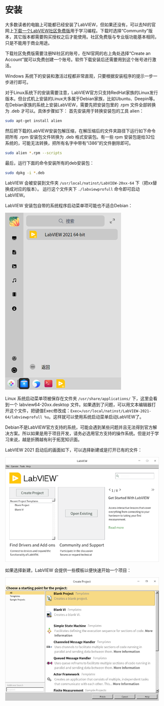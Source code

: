 # 安装

大多数读者的电脑上可能都已经安装了LabVIEW，但如果还没有，可以去NI的官网上[下载一个LabVIEW社区免费版](https://www.ni.com/en-us/shop/labview.html)用于学习编程。下载时选择“Community”版本，其它版本都需要购买授权之后才能使用。社区免费版与专业版功能基本相同，只是不能用于商业用途。

下载社区免费版需要注册NI社区的账号，在NI官网的右上角处选择“Create an Account”就可以免费创建一个账号。软件下载安装后还需要用到这个账号进行激活。

Windows 系统下的安装和激活过程都非常直观，只要根据安装程序的提示一步一步进行即可。

对于Linux系统下的安装需要注意，LabVIEW官方只支持RedHat家族的Linux发行版本。但台式机上安装的Linux大多属于Debian家族，比如Ubuntu、Deepin等。在Debian家族的系统上安装LabVIEW，需要先把安装包里的 .rpm 文件全部转换为 .deb 才可以。具体步骤如下：
首先安装用于转换安装包的工具 alien：
```bash
sudo apt-get install alien
```

然后把下载的LabVIEW安装包解压缩，在解压缩后的文件夹路径下运行如下命令把所有 .rpm 安装包文件转换为 .deb 格式安装包。有一些 rpm 安装包是给32位系统的，可能无法转换，把所有名字中带有“i386”的文件删除即可。
```bash
sudo alien *.rpm --scripts
```

最后，运行下面的命令安装所有的deb安装包：
```bash
sudo dpkg -i *.deb
```

LabVIEW 会被安装到文件夹 `/usr/local/natinst/LabVIEW-20xx-64` 下（把xx替换成对应的版本）。 运行这个文件夹下 `./labviewprofull` 命令即可启动LabVIEW。

LabVIEW 安装包自带的系统程序启动菜单项可能也不适合Debian：

![images_2/image18.png](images_2/image18.png "Linux 系统的开始菜单")

Linux 系统启动菜单项被保存在文件夹 `/usr/share/applications/` 下，这里会看到一个 labview64-20xx.desktop 文件。如果遇到了问题，可以用文本编辑器打开这个文件，把键值Exec修改成：`Exec=/usr/local/natinst/LabVIEW-2021-64/labviewprofull %u`。这样就可以使用系统启动菜单启动LabVIEW了。


Debian不是LabVIEW官方支持的系统，可能会遇到某些问题并且无法得到官方解决方案。所以如果是用于项目开发，请务必选用官方支持的操作系统。但是对于学习来说，越是折腾越有利于拓宽知识面。

LabVIEW 2021 启动后的画面如下，可以选择新建或是打开已有的文件：

![images_2/w_20211203094255.png](images_2/w_20211203094255.png "LabVIEW启动画面")

如果选择新建，LabVIEW 会提供一些模板以便快速开始一个项目：

![images_2/w_20211203093945.png](images_2/w_20211203093945.png "创建新项目或VI")

